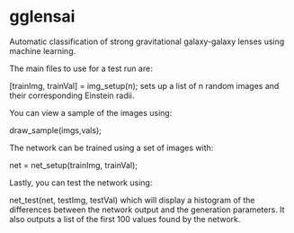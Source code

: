# gglensai
Automatic classification of strong gravitational galaxy-galaxy lenses using machine learning.

The main files to use for a test run are:

[trainImg, trainVal] = img_setup(n);
sets up a list of n random images and their corresponding Einstein radii. 

You can view a sample of the images using:
 
draw_sample(imgs,vals);
 

The network can be trained using a set of images with:
 
net = net_setup(trainImg, trainVal);

Lastly, you can test the network using:
 
 
net_test(net, testImg, testVal)
which will display a histogram of the differences between the network output and the generation parameters. It also outputs a list of the first 100 values found by the network.

